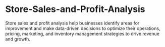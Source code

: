 # Store-Sales-and-Profit-Analysis
Store sales and profit analysis help businesses identify areas for improvement and make data-driven decisions to optimize their operations, pricing, marketing, and inventory management strategies to drive revenue and growth.
